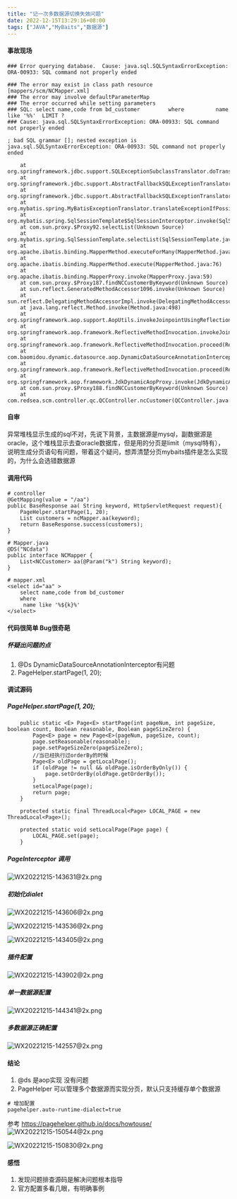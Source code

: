 ```yaml
---
title: "记一次多数据源切换失效问题"
date: 2022-12-15T13:29:16+08:00
tags: ["JAVA","MyBaits","数据源"]
---
```

#### 事故现场

```
### Error querying database.  Cause: java.sql.SQLSyntaxErrorException: ORA-00933: SQL command not properly ended

### The error may exist in class path resource [mappers/scm/NCMapper.xml]
### The error may involve defaultParameterMap
### The error occurred while setting parameters
### SQL: select name,code from bd_customer         where          name like '%%'  LIMIT ?
### Cause: java.sql.SQLSyntaxErrorException: ORA-00933: SQL command not properly ended

; bad SQL grammar []; nested exception is java.sql.SQLSyntaxErrorException: ORA-00933: SQL command not properly ended

	at org.springframework.jdbc.support.SQLExceptionSubclassTranslator.doTranslate(SQLExceptionSubclassTranslator.java:91)
	at org.springframework.jdbc.support.AbstractFallbackSQLExceptionTranslator.translate(AbstractFallbackSQLExceptionTranslator.java:73)
	at org.springframework.jdbc.support.AbstractFallbackSQLExceptionTranslator.translate(AbstractFallbackSQLExceptionTranslator.java:82)
	at org.mybatis.spring.MyBatisExceptionTranslator.translateExceptionIfPossible(MyBatisExceptionTranslator.java:73)
	at org.mybatis.spring.SqlSessionTemplate$SqlSessionInterceptor.invoke(SqlSessionTemplate.java:446)
	at com.sun.proxy.$Proxy92.selectList(Unknown Source)
	at org.mybatis.spring.SqlSessionTemplate.selectList(SqlSessionTemplate.java:230)
	at org.apache.ibatis.binding.MapperMethod.executeForMany(MapperMethod.java:139)
	at org.apache.ibatis.binding.MapperMethod.execute(MapperMethod.java:76)
	at org.apache.ibatis.binding.MapperProxy.invoke(MapperProxy.java:59)
	at com.sun.proxy.$Proxy187.findNCCustomerByKeyword(Unknown Source)
	at sun.reflect.GeneratedMethodAccessor1096.invoke(Unknown Source)
	at sun.reflect.DelegatingMethodAccessorImpl.invoke(DelegatingMethodAccessorImpl.java:43)
	at java.lang.reflect.Method.invoke(Method.java:498)
	at org.springframework.aop.support.AopUtils.invokeJoinpointUsingReflection(AopUtils.java:333)
	at org.springframework.aop.framework.ReflectiveMethodInvocation.invokeJoinpoint(ReflectiveMethodInvocation.java:190)
	at org.springframework.aop.framework.ReflectiveMethodInvocation.proceed(ReflectiveMethodInvocation.java:157)
	at com.baomidou.dynamic.datasource.aop.DynamicDataSourceAnnotationInterceptor.invoke(DynamicDataSourceAnnotationInterceptor.java:50)
	at org.springframework.aop.framework.ReflectiveMethodInvocation.proceed(ReflectiveMethodInvocation.java:179)
	at org.springframework.aop.framework.JdkDynamicAopProxy.invoke(JdkDynamicAopProxy.java:213)
	at com.sun.proxy.$Proxy188.findNCCustomerByKeyword(Unknown Source)
	at com.redsea.scm.controller.qc.QCController.ncCustomer(QCController.java:94)
```
#### 自审
异常堆栈显示生成的sql不对，先说下背景，主数据源是mysql，副数据源是oracle，这个堆栈显示去查oracle数据库，但是用的分页是limit（mysql特有），说明生成分页语句有问题，带着这个疑问，想弄清楚分页mybaits插件是怎么实现的，为什么会选错数据源

#### 调用代码
```
# controller
@GetMapping(value = "/aa")
public BaseResponse aa( String keyword, HttpServletRequest request){
    PageHelper.startPage(1, 20);
    List customers = ncMapper.aa(keyword);
    return BaseResponse.success(customers);
}

# Mapper.java
@DS("NCdata")
public interface NCMapper {
    List<NCCustomer> aa(@Param("k") String keyword);
}

# mapper.xml
<select id="aa" >
    select name,code from bd_customer
    where
     name like '%${k}%'
</select>
```

#### 代码很简单 Bug很奇葩
##### 怀疑出问题的点
1. @Ds DynamicDataSourceAnnotationInterceptor有问题
2. PageHelper.startPage(1, 20);

#### 调试源码
##### PageHelper.startPage(1, 20);
```
    public static <E> Page<E> startPage(int pageNum, int pageSize, boolean count, Boolean reasonable, Boolean pageSizeZero) {
        Page<E> page = new Page<E>(pageNum, pageSize, count);
        page.setReasonable(reasonable);
        page.setPageSizeZero(pageSizeZero);
        //当已经执行过orderBy的时候
        Page<E> oldPage = getLocalPage();
        if (oldPage != null && oldPage.isOrderByOnly()) {
            page.setOrderBy(oldPage.getOrderBy());
        }
        setLocalPage(page);
        return page;
    }
    
    protected static final ThreadLocal<Page> LOCAL_PAGE = new ThreadLocal<Page>();

    protected static void setLocalPage(Page page) {
        LOCAL_PAGE.set(page);
    }
```
##### PageInterceptor 调用

![WX20221215-143631@2x.png](https://s2.loli.net/2022/12/15/q8Os2LAwf7b9hMQ.png)


#####  初始化dialet
![WX20221215-143606@2x.png](https://s2.loli.net/2022/12/15/Lc9uWPHZGF5VRnX.png)

![WX20221215-143536@2x.png](https://s2.loli.net/2022/12/15/K8lkCUzWEGVc9FR.png)

![WX20221215-143405@2x.png](https://s2.loli.net/2022/12/15/oBqpYkUxE96IyC8.png)

##### 插件配置
![WX20221215-143902@2x.png](https://s2.loli.net/2022/12/15/G1qwQ6dE3KxVODL.png)

##### 单一数据源配置
![WX20221215-144341@2x.png](https://s2.loli.net/2022/12/15/15trVuAi9TBnqea.png)

##### 多数据源正确配置
![WX20221215-142557@2x.png](https://s2.loli.net/2022/12/15/Q9Nus1eG8zZJWkh.png)


#### 结论
1. @ds 是aop实现 没有问题
2. PageHelper 可以管理多个数据源而实现分页，默认只支持缓存单个数据源
```
# 增加配置
pagehelper.auto-runtime-dialect=true
```
参考 https://pagehelper.github.io/docs/howtouse/
![WX20221215-150544@2x.png](https://s2.loli.net/2022/12/15/IgsvEBuOJ3e2HUf.png)

![WX20221215-150830@2x.png](https://s2.loli.net/2022/12/15/7DcNIvWrmnkAjTq.png)
#### 感悟
1. 发现问题排查源码是解决问题根本指导
2. 官方配置多看几眼，有明确事例


